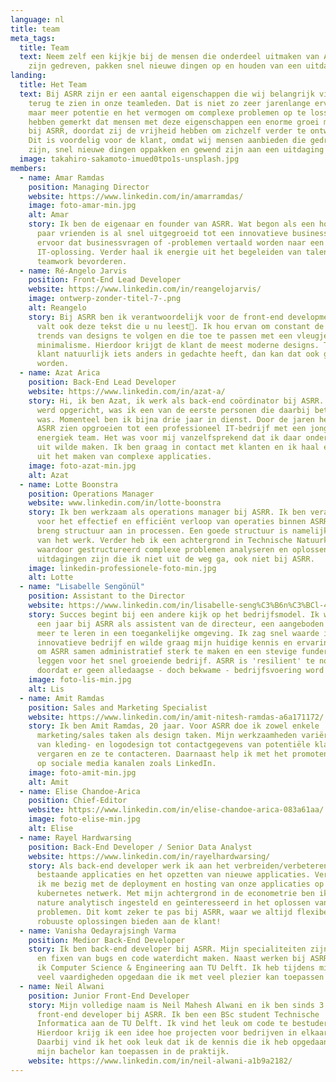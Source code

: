 ```yaml
---
language: nl
title: team
meta_tags:
  title: Team
  text: Neem zelf een kijkje bij de mensen die onderdeel uitmaken van ASRR. Zij
    zijn gedreven, pakken snel nieuwe dingen op en houden van een uitdaging.
landing:
  title: Het Team
  text: Bij ASRR zijn er een aantal eigenschappen die wij belangrijk vinden om
    terug te zien in onze teamleden. Dat is niet zo zeer jarenlange ervaring,
    maar meer potentie en het vermogen om complexe problemen op te lossen. Wij
    hebben gemerkt dat mensen met deze eigenschappen een enorme groei meemaken
    bij ASRR, doordat zij de vrijheid hebben om zichzelf verder te ontwikkelen.
    Dit is voordelig voor de klant, omdat wij mensen aanbieden die gedreven
    zijn, snel nieuwe dingen oppakken en gewend zijn aan een uitdaging
  image: takahiro-sakamoto-imued0tpo1s-unsplash.jpg
members:
  - name: Amar Ramdas
    position: Managing Director
    website: https://www.linkedin.com/in/amarramdas/
    image: foto-amar-min.jpg
    alt: Amar
    story: Ik ben de eigenaar en founder van ASRR. Wat begon als een hobby met een
      paar vrienden is al snel uitgegroeid tot een innovatieve business. Ik zorg
      ervoor dat businessvragen of -problemen vertaald worden naar een robuuste
      IT-oplossing. Verder haal ik energie uit het begeleiden van talent en
      teamwork bevorderen.
  - name: Ré-Angelo Jarvis
    position: Front-End Lead Developer
    website: https://www.linkedin.com/in/reangelojarvis/
    image: ontwerp-zonder-titel-7-.png
    alt: Reangelo
    story: Bij ASRR ben ik verantwoordelijk voor de front-end development. Daaronder
      valt ook deze tekst die u nu leest🙂. Ik hou ervan om constant de nieuwste
      trends van designs te volgen en die toe te passen met een vleugje
      minimalisme. Hierdoor krijgt de klant de meest moderne designs. Tenzij de
      klant natuurlijk iets anders in gedachte heeft, dan kan dat ook geregeld
      worden.
  - name: Azat Arica
    position: Back-End Lead Developer
    website: https://www.linkedin.com/in/azat-a/
    story: Hi, ik ben Azat, ik werk als back-end coördinator bij ASRR. Toen ASRR
      werd opgericht, was ik een van de eerste personen die daarbij betrokken
      was. Momenteel ben ik bijna drie jaar in dienst. Door de jaren heen heb ik
      ASRR zien opgroeien tot een professioneel IT-bedrijf met een jong en
      energiek team. Het was voor mij vanzelfsprekend dat ik daar onderdeel van
      uit wilde maken. Ik ben graag in contact met klanten en ik haal energie
      uit het maken van complexe applicaties.
    image: foto-azat-min.jpg
    alt: Azat
  - name: Lotte Boonstra
    position: Operations Manager
    website: www.linkedin.com/in/lotte-boonstra
    story: Ik ben werkzaam als operations manager bij ASRR. Ik ben verantwoordelijk
      voor het effectief en efficiënt verloop van operaties binnen ASRR. Ik
      breng structuur aan in processen. Een goede structuur is namelijk de helft
      van het werk. Verder heb ik een achtergrond in Technische Natuurkunde,
      waardoor gestructureerd complexe problemen analyseren en oplossen
      uitdagingen zijn die ik niet uit de weg ga, ook niet bij ASRR.
    image: linkedin-professionele-foto-min.jpg
    alt: Lotte
  - name: "Lisabelle Sengönül"
    position: Assistant to the Director
    website: https://www.linkedin.com/in/lisabelle-seng%C3%B6n%C3%BCl-4a1708181/
    story: Succes begint bij een andere kijk op het bedrijfsmodel. Ik werk inmiddels
      een jaar bij ASRR als assistent van de directeur, een aangeboden kans om
      meer te leren in een toegankelijke omgeving. Ik zag snel waarde in het
      innovatieve bedrijf en wilde graag mijn huidige kennis en ervaring delen
      om ASRR samen administratief sterk te maken en een stevige fundering te
      leggen voor het snel groeiende bedrijf. ASRR is 'resilient' te noemen mede
      doordat er geen alledaagse - doch bekwame - bedrijfsvoering word beoefent.
    image: foto-lis-min.jpg
    alt: Lis
  - name: Amit Ramdas
    position: Sales and Marketing Specialist
    website: https://www.linkedin.com/in/amit-nitesh-ramdas-a6a171172/
    story: Ik ben Amit Ramdas, 20 jaar. Voor ASRR doe ik zowel enkele
      marketing/sales taken als design taken. Mijn werkzaamheden variëren dus
      van kleding- en logodesign tot contactgegevens van potentiële klanten te
      vergaren en ze te contacteren. Daarnaast help ik met het promoten van ASRR
      op sociale media kanalen zoals LinkedIn.
    image: foto-amit-min.jpg
    alt: Amit
  - name: Elise Chandoe-Arica
    position: Chief-Editor
    website: https://www.linkedin.com/in/elise-chandoe-arica-083a61aa/
    image: foto-elise-min.jpg
    alt: Elise
  - name: Rayel Hardwarsing
    position: Back-End Developer / Senior Data Analyst
    website: https://www.linkedin.com/in/rayelhardwarsing/
    story: Als back-end developer werk ik aan het verbreiden/verbeteren van
      bestaande applicaties en het opzetten van nieuwe applicaties. Verder houd
      ik me bezig met de deployment en hosting van onze applicaties op ons
      kubernetes netwerk. Met mijn achtergrond in de econometrie ben ik van
      nature analytisch ingesteld en geïnteresseerd in het oplossen van complexe
      problemen. Dit komt zeker te pas bij ASRR, waar we altijd flexibele en
      robuuste oplossingen bieden aan de klant!
  - name: Vanisha Oedayrajsingh Varma
    position: Medior Back-End Developer
    story: Ik ben back-end developer bij ASRR. Mijn specialiteiten zijn het vinden
      en fixen van bugs en code waterdicht maken. Naast werken bij ASRR studeer
      ik Computer Science & Engineering aan TU Delft. Ik heb tijdens mijn studie
      veel vaardigheden opgedaan die ik met veel plezier kan toepassen bij ASRR.
  - name: Neil Alwani
    position: Junior Front-End Developer
    story: Mijn volledige naam is Neil Mahesh Alwani en ik ben sinds 3 maanden
      front-end developer bij ASRR. Ik ben een BSc student Technische
      Informatica aan de TU Delft. Ik vind het leuk om code te bestuderen.
      Hierdoor krijg ik een idee hoe projecten voor bedrijven in elkaar zitten.
      Daarbij vind ik het ook leuk dat ik de kennis die ik heb opgedaan tijdens
      mijn bachelor kan toepassen in de praktijk.
    website: https://www.linkedin.com/in/neil-alwani-a1b9a2182/
---
```

